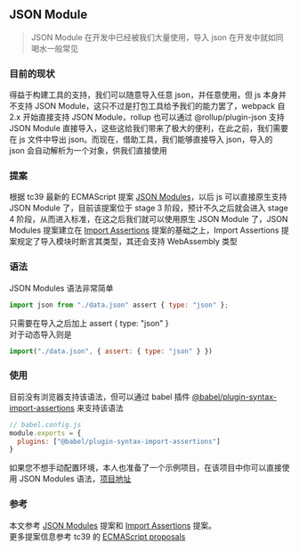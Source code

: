 ## JSON Module
>JSON Module 在开发中已经被我们大量使用，导入 json 在开发中就如同喝水一般常见  
### 目前的现状
得益于构建工具的支持，我们可以随意导入任意 json，并任意使用，但 js 本身并不支持 JSON Module，这只不过是打包工具给予我们的能力罢了，webpack 自 2.x 开始直接支持 JSON Module，rollup 也可以通过 @rollup/plugin-json 支持 JSON Module 直接导入，这些这给我们带来了极大的便利，在此之前，我们需要在 js 文件中导出 json。而现在，借助工具，我们能够直接导入 json，导入的 json 会自动解析为一个对象，供我们直接使用
### 提案
根据 tc39 最新的 ECMAScript 提案 [JSON Modules](https://github.com/tc39/proposal-json-modules)，以后 js 可以直接原生支持 JSON Module 了，目前该提案位于 stage 3 阶段，预计不久之后就会进入 stage 4 阶段，从而进入标准，在这之后我们就可以使用原生 JSON Module 了，JSON Modules 提案建立在 [Import Assertions](https://github.com/tc39/proposal-import-assertions/) 提案的基础之上，Import Assertions 提案规定了导入模块时断言其类型，其还会支持 WebAssembly 类型
### 语法
JSON Modules 语法非常简单  
````javascript
import json from "./data.json" assert { type: "json" };
````
只需要在导入之后加上 assert { type: "json" }  
对于动态导入则是  
````javascript
import("./data.json", { assert: { type: "json" } })
````
### 使用
目前没有浏览器支持该语法，但可以通过 babel 插件 [@babel/plugin-syntax-import-assertions](https://www.npmjs.com/package/@babel/plugin-syntax-import-assertions) 来支持该语法  
````javascript
// babel.config.js
module.exports = {
  plugins: ["@babel/plugin-syntax-import-assertions"]
}
````
如果您不想手动配置环境，本人也准备了一个示例项目，在该项目中你可以直接使用 JSON Modules 语法，[项目地址](https://github.com/Error4767/vite-template-next-standard)  

### 参考
本文参考 [JSON Modules](https://github.com/tc39/proposal-json-modules) 提案和 [Import Assertions](https://github.com/tc39/proposal-import-assertions/) 提案。  
更多提案信息参考 tc39 的 [ECMAScript proposals](https://github.com/tc39/proposals)